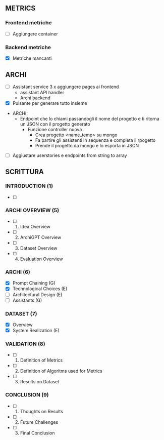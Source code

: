 ## METRICS

### Frontend metriche
- [ ] Aggiungere container

### Backend metriche
- [x] Metriche mancanti

## ARCHI
- [ ] Assistant service 3 x aggiungere pages ai frontend
    - assistant API handler 
    - Archi backend
- [x] Pulsante per generare tutto insieme
 - ARCHI:
   - Endpoint che lo chiami passandogli il nome del progetto e ti ritorna un JSON con il progetto generato
     - Funzione controller nuova
       - Crea progetto <name_temp> su mongo
       - Fa partire gli assistenti in sequenza e completa il rpogetto
       - Prende il progetto da mongo e lo esporta in JSON
- [ ] Aggiustare userstories e endpoints from string to array

## SCRITTURA

### INTRODUCTION (1)
- [ ] 

### ARCHI OVERVIEW (5)
- [ ] 1) Idea Overview
- [ ] 2) ArchiGPT Overview
- [ ] 3) Dataset Overview
- [ ] 4) Evaluation Overview

### ARCHI (6)
- [X] Prompt Chaining (G)
- [X] Technological Choices (E)
- [ ] Architectural Design (E)
- [ ] Assistants (G)

### DATASET (7)
- [X] Overview
- [X] System Realization (E)

### VALIDATION (8)
- [ ] 1) Definition of Metrics
- [ ] 2) Definition of Algoritms used for Metrics
- [ ] 3) Results on Dataset

### CONCLUSION (9)
- [ ] 1) Thoughts on Results
- [ ] 2) Future Challenges
- [ ] 3) Final Conclusion

